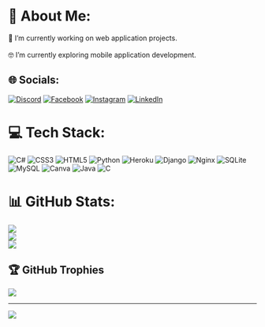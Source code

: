 # 💫 About Me:
🔭 I’m currently working on web application projects.<br><br>🤓 I’m currently exploring mobile application development.<br>


## 🌐 Socials:
[![Discord](https://img.shields.io/badge/Discord-%237289DA.svg?logo=discord&logoColor=white)](https://discord.gg/꧁尺ＥＥ-ＴเҜ꧂#9690) [![Facebook](https://img.shields.io/badge/Facebook-%231877F2.svg?logo=Facebook&logoColor=white)](https://facebook.com/ree.tik777) [![Instagram](https://img.shields.io/badge/Instagram-%23E4405F.svg?logo=Instagram&logoColor=white)](https://instagram.com/ree_teek) [![LinkedIn](https://img.shields.io/badge/LinkedIn-%230077B5.svg?logo=linkedin&logoColor=white)](https://linkedin.com/in/ritik-gaire) 

# 💻 Tech Stack:
![C#](https://img.shields.io/badge/c%23-%23239120.svg?style=for-the-badge&logo=c-sharp&logoColor=white) ![CSS3](https://img.shields.io/badge/css3-%231572B6.svg?style=for-the-badge&logo=css3&logoColor=white) ![HTML5](https://img.shields.io/badge/html5-%23E34F26.svg?style=for-the-badge&logo=html5&logoColor=white) ![Python](https://img.shields.io/badge/python-3670A0?style=for-the-badge&logo=python&logoColor=ffdd54) ![Heroku](https://img.shields.io/badge/heroku-%23430098.svg?style=for-the-badge&logo=heroku&logoColor=white) ![Django](https://img.shields.io/badge/django-%23092E20.svg?style=for-the-badge&logo=django&logoColor=white) ![Nginx](https://img.shields.io/badge/nginx-%23009639.svg?style=for-the-badge&logo=nginx&logoColor=white) ![SQLite](https://img.shields.io/badge/sqlite-%2307405e.svg?style=for-the-badge&logo=sqlite&logoColor=white) ![MySQL](https://img.shields.io/badge/mysql-%2300f.svg?style=for-the-badge&logo=mysql&logoColor=white) ![Canva](https://img.shields.io/badge/Canva-%2300C4CC.svg?style=for-the-badge&logo=Canva&logoColor=white) ![Java](https://img.shields.io/badge/java-%23ED8B00.svg?style=for-the-badge&logo=java&logoColor=white) ![C](https://img.shields.io/badge/c-%2300599C.svg?style=for-the-badge&logo=c&logoColor=white)
# 📊 GitHub Stats:
![](https://github-readme-stats.vercel.app/api?username=ritik123gaire&theme=dark&hide_border=false&include_all_commits=true&count_private=true)<br/>
![](https://github-readme-streak-stats.herokuapp.com/?user=ritik123gaire&theme=dark&hide_border=false)<br/>
![](https://github-readme-stats.vercel.app/api/top-langs/?username=ritik123gaire&theme=dark&hide_border=false&include_all_commits=true&count_private=true&layout=compact)

## 🏆 GitHub Trophies
![](https://github-profile-trophy.vercel.app/?username=ritik123gaire&theme=radical&no-frame=false&no-bg=true&margin-w=4)


---
[![](https://visitcount.itsvg.in/api?id=ritik123gaire&icon=0&color=0)](https://visitcount.itsvg.in)

<!-- Proudly created with GPRM ( https://gprm.itsvg.in ) -->
